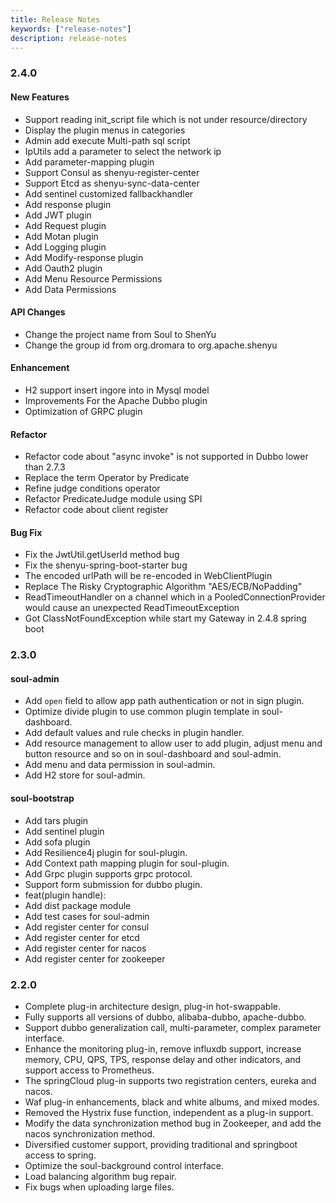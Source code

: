 ```yaml
---
title: Release Notes
keywords: ["release-notes"]
description: release-notes
---
```


### 2.4.0

#### New Features

- Support reading init_script file which is not under resource/directory
- Display the plugin menus in categories
- Admin add execute Multi-path sql script
- IpUtils add a parameter to select the network ip
- Add parameter-mapping plugin
- Support Consul as shenyu-register-center
- Support Etcd as shenyu-sync-data-center
- Add sentinel customized fallbackhandler
- Add response plugin
- Add JWT plugin
- Add Request plugin
- Add Motan plugin
- Add Logging plugin
- Add Modify-response plugin
- Add Oauth2 plugin
- Add Menu Resource Permissions
- Add Data Permissions

#### API Changes

- Change the project name from Soul to ShenYu
- Change the group id from org.dromara to org.apache.shenyu

#### Enhancement

- H2 support insert ingore into in Mysql model
- Improvements For the Apache Dubbo plugin
- Optimization of GRPC plugin

#### Refactor

- Refactor code about "async invoke" is not supported in Dubbo lower than 2.7.3
- Replace the term Operator by Predicate
- Refine judge conditions operator
- Refactor PredicateJudge module using SPI
- Refactor code about client register

#### Bug Fix

- Fix the JwtUtil.getUserId method bug
- Fix the shenyu-spring-boot-starter bug
- The encoded urlPath will be re-encoded in WebClientPlugin
- Replace The Risky Cryptographic Algorithm "AES/ECB/NoPadding"
- ReadTimeoutHandler on a channel which in a PooledConnectionProvider would cause an unexpected ReadTimeoutException
- Got ClassNotFoundException while start my Gateway in 2.4.8 spring boot

### 2.3.0

#### soul-admin

- Add `open` field to allow app path authentication or not in sign plugin.
- Optimize divide plugin to use common plugin template in soul-dashboard.
- Add default values and rule checks in plugin handler.
- Add resource management to allow user to add plugin, adjust menu and button resource and so on in soul-dashboard and soul-admin.
- Add menu and data permission in soul-admin.
- Add H2 store for soul-admin.

#### soul-bootstrap

- Add tars plugin
- Add sentinel plugin
- Add sofa plugin
- Add Resilience4j plugin for soul-plugin.
- Add Context path mapping plugin for soul-plugin.
- Add Grpc plugin supports grpc protocol.
- Support form submission for dubbo plugin.
- feat(plugin handle):
- Add dist package module
- Add test cases for soul-admin
- Add register center for consul
- Add register center for etcd
- Add register center for nacos
- Add register center for zookeeper


### 2.2.0

- Complete plug-in architecture design, plug-in hot-swappable.
- Fully supports all versions of dubbo, alibaba-dubbo, apache-dubbo.
- Support dubbo generalization call, multi-parameter, complex parameter interface.
- Enhance the monitoring plug-in, remove influxdb support, increase memory, CPU, QPS, TPS, response delay and other indicators, and support access to Prometheus.
- The springCloud plug-in supports two registration centers, eureka and nacos.
- Waf plug-in enhancements, black and white albums, and mixed modes.
- Removed the Hystrix fuse function, independent as a plug-in support.
- Modify the data synchronization method bug in Zookeeper, and add the nacos synchronization method.
- Diversified customer support, providing traditional and springboot access to spring.
- Optimize the soul-background control interface.
- Load balancing algorithm bug repair.
- Fix bugs when uploading large files.
